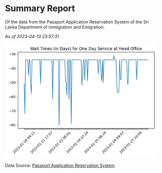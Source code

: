 # Summary Report

Of the data from the Passport Application Reservation System of the Sri Lanka Department of Immigration and Emigration.

*As of 2023-04-13 23:57:31*

![Wait Time Chart](summary.wait_time_chart.png)

Data Source: [Passport Application Reservation System](https://eservices.immigration.gov.lk:8443/appointment/pages/reservationApplication.xhtml)